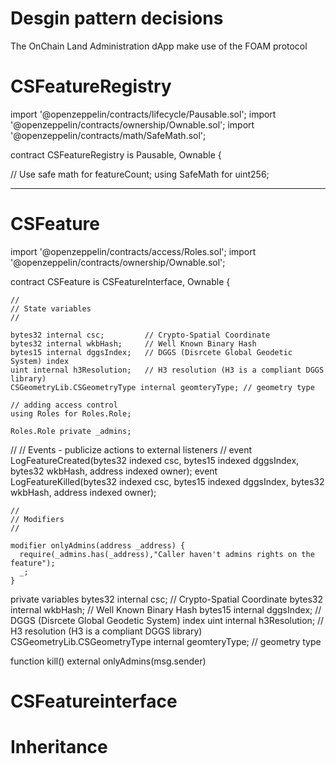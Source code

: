 # Desgin pattern decisions

The OnChain Land Administration dApp make use of the FOAM protocol


# CSFeatureRegistry
import '@openzeppelin/contracts/lifecycle/Pausable.sol';
import '@openzeppelin/contracts/ownership/Ownable.sol';
import '@openzeppelin/contracts/math/SafeMath.sol';

contract CSFeatureRegistry is Pausable, Ownable {

  // Use safe math for featureCount;
  using SafeMath for uint256;


-------------------------------

# CSFeature

import '@openzeppelin/contracts/access/Roles.sol';
import '@openzeppelin/contracts/ownership/Ownable.sol';

contract CSFeature is CSFeatureInterface, Ownable {

    //
    // State variables
    //

    bytes32 internal csc;         // Crypto-Spatial Coordinate
    bytes32 internal wkbHash;     // Well Known Binary Hash
    bytes15 internal dggsIndex;   // DGGS (Disrcete Global Geodetic System) index
    uint internal h3Resolution;   // H3 resolution (H3 is a compliant DGGS library)
    CSGeometryLib.CSGeometryType internal geomteryType; // geometry type

    // adding access control
    using Roles for Roles.Role;

    Roles.Role private _admins;

  //
  // Events - publicize actions to external listeners
  //
    event LogFeatureCreated(bytes32 indexed csc, bytes15 indexed dggsIndex, bytes32 wkbHash, address indexed owner);
    event LogFeatureKilled(bytes32 indexed csc, bytes15 indexed dggsIndex, bytes32 wkbHash, address indexed owner);

    //
    // Modifiers
    //

    modifier onlyAdmins(address _address) {
      require(_admins.has(_address),"Caller haven't admins rights on the feature");
      _;
    }


  private variables 
  bytes32 internal csc;         // Crypto-Spatial Coordinate
    bytes32 internal wkbHash;     // Well Known Binary Hash
    bytes15 internal dggsIndex;   // DGGS (Disrcete Global Geodetic System) index
    uint internal h3Resolution;   // H3 resolution (H3 is a compliant DGGS library)
    CSGeometryLib.CSGeometryType internal geomteryType; // geometry type



  function kill() external onlyAdmins(msg.sender) 

  # CSFeatureinterface

  # Inheritance

  